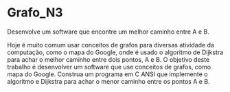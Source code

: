 # Grafo_N3
Desenvolve um software que encontre um melhor caminho entre A e B.

Hoje é muito comum usar conceitos de grafos para diversas atividade da computação, como o mapa do Google, onde é usado o algoritmo de Dijkstra para achar o melhor caminho entre dois pontos, A e B.
O objetivo deste trabalho é desenvolver um software que use conceitos de grafos, como mapa do Google.
Construa um programa em C ANSI que implemente o algoritmo e Dijkstra  para achar o menor caminho entre os pontos A e B.
